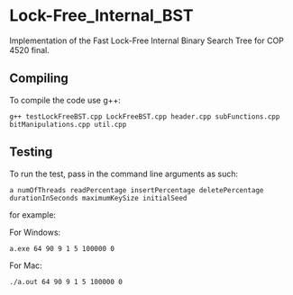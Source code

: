 # Lock-Free_Internal_BST
Implementation of the Fast Lock-Free Internal Binary Search Tree for COP 4520 final.

## Compiling

To compile the code use g++:

```
g++ testLockFreeBST.cpp LockFreeBST.cpp header.cpp subFunctions.cpp bitManipulations.cpp util.cpp
```

## Testing

To run the test, pass in the command line arguments as such:

```
a numOfThreads readPercentage insertPercentage deletePercentage durationInSeconds maximumKeySize initialSeed
```

for example:

For Windows:
```
a.exe 64 90 9 1 5 100000 0
```

For Mac:
```
./a.out 64 90 9 1 5 100000 0
```
